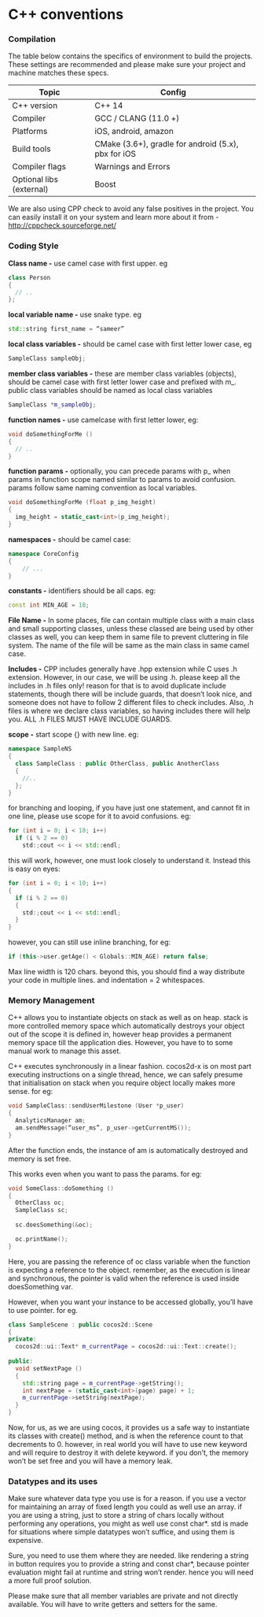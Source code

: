 # C++ conventions

### Compilation

The table below contains the specifics of environment to build the projects. These settings are recommended and please make sure your project and machine matches these specs.

| Topic                    | Config                                              |
|--------------------------|-----------------------------------------------------|
| C++ version              | C++ 14                                              |
| Compiler                 | GCC / CLANG (11.0 +)                                |
| Platforms                | iOS, android, amazon                                |
| Build tools              | CMake (3.6+), gradle for android (5.x), pbx for iOS |
| Compiler flags           | Warnings and Errors                                 |
| Optional libs (external) | Boost                                               |

We are also using CPP check to avoid any false positives in the project. You can easily install it on your system and learn more about it from - http://cppcheck.sourceforge.net/

### Coding Style

**Class name -** use camel case with first upper. eg
``` C++
class Person
{
  // ..
};
```

**local variable name -**  use snake type. eg
``` C++
std::string first_name = “sameer”
```

**local class variables -** should be camel case with first letter lower case, eg
``` C++
SampleClass sampleObj;
```

**member class variables -** these are member class variables (objects), should be camel case with first letter lower case  and prefixed with m_.  public class variables should be named as local class variables
``` C++
SampleClass *m_sampleObj;
```

**function names -** use camelcase with first letter lower, eg:
``` C++
void doSomethingForMe ()
{
  // ..
}
```

**function params -** optionally, you can precede params with p_ when params in function scope named similar to params to avoid confusion. params follow same naming convention as local variables. 
``` C++
void doSomethingForMe (float p_img_height)
{
  img_height = static_cast<int>(p_img_height);
}
```

**namespaces -** should be camel case:
``` C++
namespace CoreConfig 
{
    // ... 
}
```

**constants -** identifiers should be all caps. eg:
``` C++
const int MIN_AGE = 18;
```

**File Name -** In some places, file can contain multiple class with a main class and small supporting classes, unless these classed are being used by other classes as well, you can keep them in same file to prevent cluttering in file system. The name of the file will be same as the main class in same camel case.

**Includes -** CPP includes generally have .hpp extension while C uses .h extension. However, in our case, we will be using .h.
please keep all the includes in .h files only! reason for that is to avoid duplicate include statements, though there will be include guards, that doesn’t look nice, and someone does not have to follow 2 different files to check includes. Also, .h files is where we declare class variables, so having includes there will help you.
ALL .h FILES MUST HAVE INCLUDE GUARDS.

**scope -** start scope {} with new line. eg:
``` C++
namespace SampleNS
{
  class SampleClass : public OtherClass, public AnotherClass
  {
    //..
  };
}
```

for branching and looping, if you have just one statement, and cannot fit in one line, please use scope for it to avoid confusions. eg:
``` C++
for (int i = 0; i < 10; i++)
  if (i % 2 == 0)
    std:;cout << i << std::endl;
```
this will work, however, one must look closely to understand it. Instead this is easy on eyes:
``` C++
for (int i = 0; i < 10; i++)
{
  if (i % 2 == 0)
  {
    std:;cout << i << std::endl;
  }
}
```
however, you can still use inline branching, for eg:
``` C++
if (this->user.getAge() < Globals::MIN_AGE) return false;
```
Max line width is 120 chars. beyond this, you should find a way distribute your code in multiple lines. and indentation = 2 whitespaces.

### Memory Management

C++ allows you to instantiate objects on stack as well as on heap. stack is more controlled memory space which automatically destroys your object out of the scope it is defined in, however heap provides a permanent memory space till the application dies. However, you have to to some manual work to manage this asset.

C++ executes synchronously in a linear fashion. cocos2d-x is on most part executing instructions on a single thread, hence, we can safely presume that initialisation on stack when you require object locally makes more sense. for eg:
``` C++
void SampleClass::sendUserMilestone (User *p_user)
{
  AnalyticsManager am;
  am.sendMessage(“user_ms”, p_user->getCurrentMS());
}
```
After the function ends, the instance of am is automatically destroyed and memory is set free.

This works even when you want to pass the params. for eg:
``` C++
void SomeClass::doSomething ()
{
  OtherClass oc;
  SampleClass sc;
    
  sc.doesSomething(&oc);

  oc.printName();
}
```
Here, you are passing the reference of oc class variable when the function is expecting a reference to the object. remember, as the execution is linear and synchronous, the pointer is valid when the reference is used inside doesSomething var.

However, when you want your instance to be accessed globally, you’ll have to use pointer. for eg.
``` C++
class SampleScene : public cocos2d::Scene
{
private:
  cocos2d::ui::Text* m_currentPage = cocos2d::ui::Text::create();
  
public:
  void setNextPage ()
  {
    std::string page = m_currentPage->getString();
    int nextPage = (static_cast<int>(page) page) + 1;
    m_currentPage->setString(nextPage);
  }
}
```
Now, for us, as we are using cocos, it provides us a safe way to instantiate its classes with create() method, and is when the reference count to that decrements to 0. however, in real world you will have to use new keyword and will require to destroy it with delete keyword. if you don’t, the memory won’t be set free and you will have a memory leak.

### Datatypes and its uses

Make sure whatever data type you use is for a reason. if you use a vector for maintaining an array of fixed length you could as well use an array. if you are using a string, just to store a string of chars locally without performing any operations, you might as well use const char*. std is made for situations where simple datatypes won’t suffice, and using them is expensive.

Sure, you need to use them where they are needed. like rendering a string in button requires you to provide a string and const char*, because pointer evaluation might fail at runtime and string won’t render. hence you will need a more full proof solution.

Please make sure that all member variables are private and not directly available. You will have to write getters and setters for the same.
